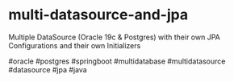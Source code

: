 # multi-datasource-and-jpa
Multiple DataSource (Oracle 19c &amp; Postgres) with their own JPA Configurations and their own Initializers 

#oracle #postgres #springboot #multidatabase #multidatasource #datasource #jpa #java

